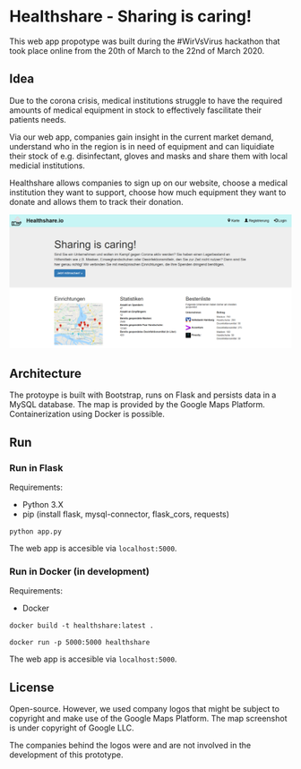 # Healthshare - Sharing is caring!

This web app propotype was built during the #WirVsVirus hackathon that took place online from the 20th of March to the 22nd of March 2020.

## Idea

Due to the corona crisis, medical institutions struggle to have the required amounts of medical equipment in stock to effectively fascilitate their patients needs.

Via our web app, companies gain insight in the current market demand, understand who in the region is in need of equipment and can liquidiate their stock of e.g. disinfectant, gloves and masks and share them with local medicial institutions.

Healthshare allows companies to sign up on our website, choose a medical institution they want to support, choose how much equipment they want to donate and allows them to track their donation.

![homepage](static/img/home.PNG)

## Architecture

The protoype is built with Bootstrap, runs on Flask and persists data in a MySQL database. The map is provided by the Google Maps Platform. Containerization using Docker is possible.

## Run

### Run in Flask

Requirements:
- Python 3.X
- pip (install flask, mysql-connector, flask_cors, requests)
```
python app.py
``` 
The web app is accesible via `localhost:5000`.

### Run in Docker (in development)

Requirements:
- Docker

```
docker build -t healthshare:latest .
```
```
docker run -p 5000:5000 healthshare
```
The web app is accesible via `localhost:5000`.

## License

Open-source. However, we used company logos that might be subject to copyright and make use of the Google Maps Platform. The map screenshot is under copyright of Google LLC.

The companies behind the logos were and are not involved in the development of this prototype.
